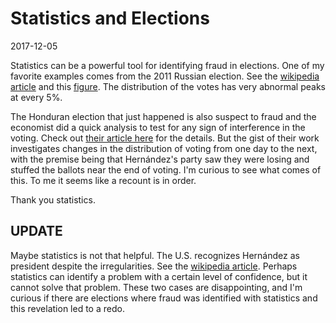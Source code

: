 # Statistics and Elections
2017-12-05

Statistics can be a powerful tool for identifying fraud in elections. One of my favorite examples comes from the 2011 Russian election. See the [wikipedia article](https://en.wikipedia.org/wiki/Russian_legislative_election,_2011#Statistics) and this [figure](https://en.wikipedia.org/wiki/Russian_legislative_election,_2011#/media/File:2011_Duma_votes.svg). The distribution of the votes has very abnormal peaks at every 5%.

The Honduran election that just happened is also suspect to fraud and the economist did a quick analysis to test for any sign of interference in the voting. Check out [their article here](https://www.economist.com/news/americas/21731972-questions-about-integrity-vote-count-will-not-go-away-analysing-juan-orlando) for the details. But the gist of their work investigates changes in the distribution of voting from one day to the next, with the premise being that Hernández's party saw they were losing and stuffed the ballots near the end of voting. I'm curious to see what comes of this. To me it seems like a recount is in order.

Thank you statistics.


<a id="org0a64d7b"></a>

## UPDATE

Maybe statistics is not that helpful. The U.S. recognizes Hernández as president despite the irregularities. See the [wikipedia article](https://en.wikipedia.org/wiki/Honduran_general_election,_2017). Perhaps statistics can identify a problem with a certain level of confidence, but it cannot solve that problem. These two cases are disappointing, and I'm curious if there are elections where fraud was identified with statistics and this revelation led to a redo.
